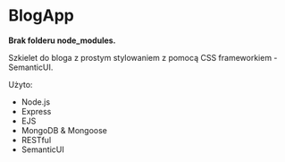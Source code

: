 # BlogApp

<b>Brak folderu node_modules.</b>

Szkielet do bloga z prostym stylowaniem z pomocą CSS frameworkiem - SemanticUI.

Użyto:
  - Node.js
  - Express
  - EJS
  - MongoDB & Mongoose
  - RESTful
  - SemanticUI
